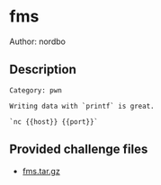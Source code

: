 # fms
Author: nordbo
## Description
```
Category: pwn

Writing data with `printf` is great.

`nc {{host}} {{port}}`

```
## Provided challenge files
* [fms.tar.gz](fms.tar.gz)
